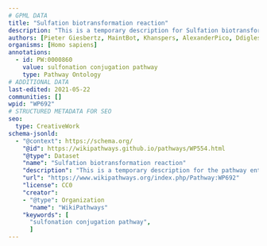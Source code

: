 ```yaml
---
# GPML DATA
title: "Sulfation biotransformation reaction"
description: "This is a temporary description for Sulfation biotransformation reaction"
authors: [Pieter Giesbertz, MaintBot, Khanspers, AlexanderPico, Ddigles, DeSl, Eweitz]
organisms: [Homo sapiens]
annotations:
  - id: PW:0000860
    value: sulfonation conjugation pathway
    type: Pathway Ontology
# ADDITIONAL DATA
last-edited: 2021-05-22
communities: []
wpid: "WP692"
# STRUCTURED METADATA FOR SEO
seo:
  type: CreativeWork
schema-jsonld:
  - "@context": https://schema.org/
    "@id": https://wikipathways.github.io/pathways/WP554.html
    "@type": Dataset
    "name": "Sulfation biotransformation reaction"
    "description": "This is a temporary description for the pathway entitled: Sulfation biotransformation reaction"
    "url": "https://www.wikipathways.org/index.php/Pathway:WP692"
    "license": CC0
    "creator":
    - "@type": Organization
      "name": "WikiPathways"
    "keywords": [
      "sulfonation conjugation pathway",
      ]
---
```

